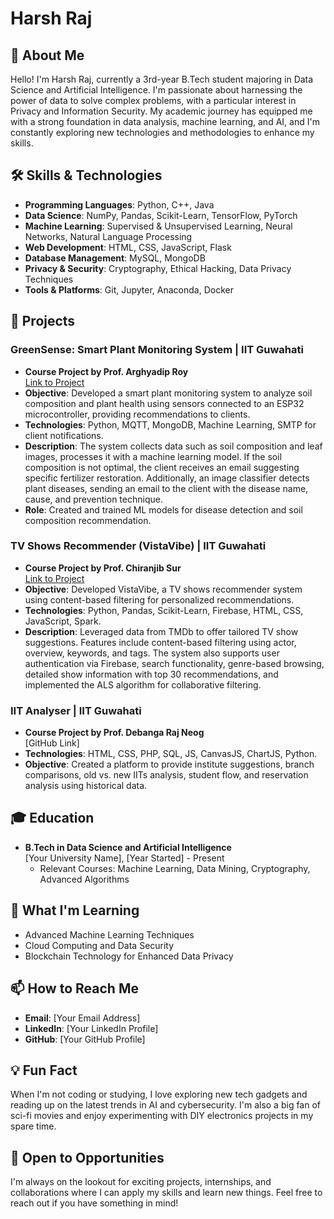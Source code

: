 # Harsh Raj

## 👋 About Me

Hello! I'm Harsh Raj, currently a 3rd-year B.Tech student majoring in Data Science and Artificial Intelligence. I'm passionate about harnessing the power of data to solve complex problems, with a particular interest in Privacy and Information Security. My academic journey has equipped me with a strong foundation in data analysis, machine learning, and AI, and I'm constantly exploring new technologies and methodologies to enhance my skills.

## 🛠 Skills & Technologies

- **Programming Languages**: Python, C++, Java
- **Data Science**: NumPy, Pandas, Scikit-Learn, TensorFlow, PyTorch
- **Machine Learning**: Supervised & Unsupervised Learning, Neural Networks, Natural Language Processing
- **Web Development**: HTML, CSS, JavaScript, Flask
- **Database Management**: MySQL, MongoDB
- **Privacy & Security**: Cryptography, Ethical Hacking, Data Privacy Techniques
- **Tools & Platforms**: Git, Jupyter, Anaconda, Docker

## 🚀 Projects

### GreenSense: Smart Plant Monitoring System | IIT Guwahati
- **Course Project by Prof. Arghyadip Roy**  
  [Link to Project](https://shorturl.at/iZQn9)
- **Objective**: Developed a smart plant monitoring system to analyze soil composition and plant health using sensors connected to an ESP32 microcontroller, providing recommendations to clients.
- **Technologies**: Python, MQTT, MongoDB, Machine Learning, SMTP for client notifications.
- **Description**: The system collects data such as soil composition and leaf images, processes it with a machine learning model. If the soil composition is not optimal, the client receives an email suggesting specific fertilizer restoration. Additionally, an image classifier detects plant diseases, sending an email to the client with the disease name, cause, and prevention technique.
- **Role**: Created and trained ML models for disease detection and soil composition recommendation.

### TV Shows Recommender (VistaVibe) | IIT Guwahati
- **Course Project by Prof. Chiranjib Sur**  
  [Link to Project](https://shorturl.at/DwYry)
- **Objective**: Developed VistaVibe, a TV shows recommender system using content-based filtering for personalized recommendations.
- **Technologies**: Python, Pandas, Scikit-Learn, Firebase, HTML, CSS, JavaScript, Spark.
- **Description**: Leveraged data from TMDb to offer tailored TV show suggestions. Features include content-based filtering using actor, overview, keywords, and tags. The system also supports user authentication via Firebase, search functionality, genre-based browsing, detailed show information with top 30 recommendations, and implemented the ALS algorithm for collaborative filtering.

### IIT Analyser | IIT Guwahati
- **Course Project by Prof. Debanga Raj Neog**  
  [GitHub Link]
- **Technologies**: HTML, CSS, PHP, SQL, JS, CanvasJS, ChartJS, Python.
- **Objective**: Created a platform to provide institute suggestions, branch comparisons, old vs. new IITs analysis, student flow, and reservation analysis using historical data.

## 🎓 Education

- **B.Tech in Data Science and Artificial Intelligence**  
  [Your University Name], [Year Started] - Present  
  - Relevant Courses: Machine Learning, Data Mining, Cryptography, Advanced Algorithms

## 🌱 What I'm Learning

- Advanced Machine Learning Techniques
- Cloud Computing and Data Security
- Blockchain Technology for Enhanced Data Privacy

## 📫 How to Reach Me

- **Email**: [Your Email Address]
- **LinkedIn**: [Your LinkedIn Profile]
- **GitHub**: [Your GitHub Profile]

## 💡 Fun Fact

When I'm not coding or studying, I love exploring new tech gadgets and reading up on the latest trends in AI and cybersecurity. I'm also a big fan of sci-fi movies and enjoy experimenting with DIY electronics projects in my spare time.

## 🤝 Open to Opportunities

I'm always on the lookout for exciting projects, internships, and collaborations where I can apply my skills and learn new things. Feel free to reach out if you have something in mind!
